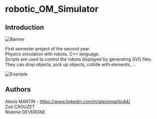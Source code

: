 # robotic_OM_Simulator

## Introduction

![Banner](https://res.cloudinary.com/dfyai7wga/image/upload/v1636589523/robotic_OM_Simulator/Capture_te3vom.png)

First semester project of the second year. \
Physics simulation with robots. C++ language. \
Scripts are used to control the robots displayed by generating SVG files. They can drop objects, pick up objects, collide with elements, ...

![Example](https://res.cloudinary.com/dfyai7wga/image/upload/v1636589700/robotic_OM_Simulator/Capture_t8tsyu.png)

## Authors

Alexis MARTIN - https://www.linkedin.com/in/alexismartin44/ \
Zoé CROUZET \
Noémie DEVERGNE